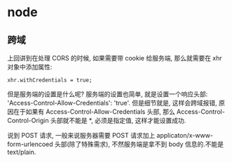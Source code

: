 # node


## 跨域
上回讲到在处理 CORS 的时候, 如果需要带 cookie 给服务端, 那么就需要在 xhr 对象中添加属性:
```
xhr.withCredentials = true;
```
但是服务端的设置是什么呢? 服务端的设置也简单, 就是设置一个响应头部: 'Access-Control-Allow-Credentials': 'true'.
但是细节就是, 这样会跨域报错, 原因在于如果有 Access-Control-Allow-Credentials 头部, 那么 Access-Control-Control-Origin 头部就不能是 *, 必须是指定值, 这样才能设置成功.

 说到 POST 请求, 一般来说服务器需要 POST 请求加上 applicaton/x-www-form-urlencoed 头部(除了特殊需求), 不然服务端是拿不到 body 信息的.不能是 text/plain.